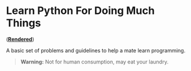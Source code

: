 # Learn Python For Doing Much Things

(**[Rendered]**)

A basic set of problems and guidelines to help a mate learn programming.

> **Warning:** Not for human consumption, may eat your laundry.

[Rendered]: https://michael-f-bryan.github.io/python-4-dummies
